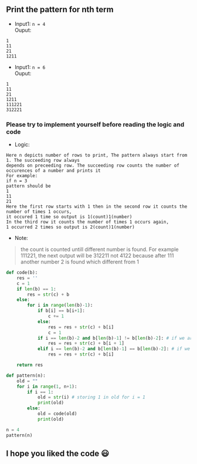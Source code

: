 ## Print the pattern for nth term
* Input1: `n = 4`\
Ouput:
```
1
11
21
1211
```
* Input1: `n = 6`\
Ouput:
```
1
11
21
1211
111221
312221
```
### Please try to implement yourself before reading the logic and code

* Logic:
``` 
Here n depicts number of rows to print, The pattern always start from 1. The succeeding row always
depends on preceeding row. The succeeding row counts the number of occurences of a number and prints it
For example:
if n = 3
pattern should be
1
11
21
Here the first row starts with 1 then in the second row it counts the number of times 1 occurs,
it occured 1 time so output is 1(count)1(number)
In the third row it counts the number of times 1 occurs again,
1 occurred 2 times so output is 2(count)1(number)
```
* Note:
> the count is counted untill different number is found. For example 111221, the next output will be 312211 not 4122 because after
> 111 another number 2 is found which different from 1

```python
def code(b):
    res = ''
    c = 1
    if len(b) == 1:
        res = str(c) + b
    else:
        for i in range(len(b)-1):
            if b[i] == b[i+1]:
                c += 1
            else:
                res = res + str(c) + b[i]
                c = 1
            if i == len(b)-2 and b[len(b)-1] != b[len(b)-2]: # if we are at second last element and second last element is not equals to last element
                res = res + str(c) + b[i + 1]
            elif i == len(b)-2 and b[len(b)-1] == b[len(b)-2]: # if we are at second last element and second last element is equals to last element
                res = res + str(c) + b[i]

    return res

def pattern(n):
    old = ""
    for i in range(1, n+1):
        if i == 1:
            old = str(i) # storing 1 in old for i = 1
            print(old)
        else:
            old = code(old)
            print(old)

n = 4
pattern(n)
```

## I hope you liked the code :smiley:
 

